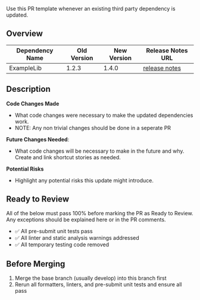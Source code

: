 Use this PR template whenever an existing third party dependency is updated.

## Overview

| Dependency Name | Old Version | New Version | Release Notes URL |
|-----------------|-------------|-------------|-------------------|
| ExampleLib      | 1.2.3       | 1.4.0       | [release notes](example.com/whats_new)   |


## Description

**Code Changes Made**
- What code changes were necessary to make the updated dependencies work.
- NOTE: Any non trivial changes should be done in a seperate PR

**Future Changes Needed**:
- What code changes will be necessary to make in the future and why.  Create and link shortcut stories as needed.

**Potential Risks**
- Highlight any potential risks this update might introduce.


## Ready to Review

All of the below must pass 100% before marking the PR as Ready to Review.  Any exceptions should be explained here or in the PR comments.

- ✅  All pre-submit unit tests pass
- ✅  All linter and static analysis warnings addressed
- ✅  All temporary testing code removed

## Before Merging

1. Merge the base branch (usually develop) into this branch first
2. Rerun all formatters, linters, and pre-submit unit tests and ensure all pass
